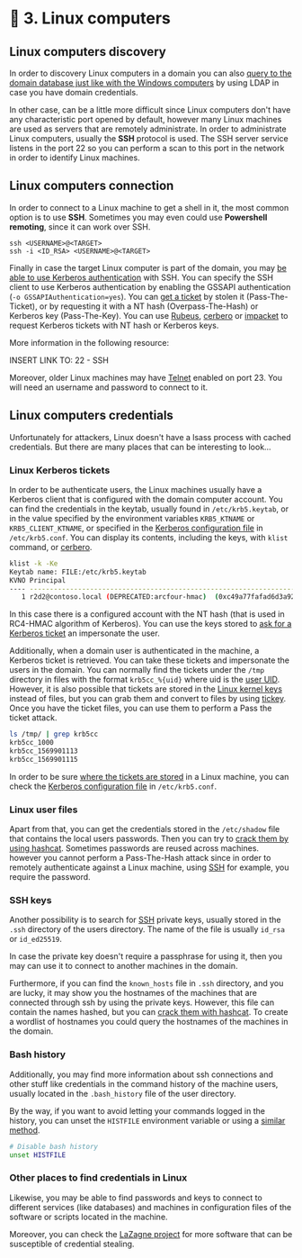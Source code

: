 # 📓 3. Linux computers

## Linux computers discovery

In order to discovery Linux computers in a domain you can also [query to the domain database just like with the Windows computers](https://app.gitbook.com/s/zQRvNu0fMpYTCdynSCbo/c/dR0syOmskfGKGjDA96kA/active-directory/ad-enumeration-cheat-sheet#windows-domain-computers-discovery) by using LDAP in case you have domain credentials.

In other case, can be a little more difficult since Linux computers don't have any characteristic port opened by default, however many Linux machines are used as servers that are remotely administrate. In order to administrate Linux computers, usually the **SSH** protocol is used. The SSH server service listens in the port 22 so you can perform a scan to this port in the network in order to identify Linux machines.

## **Linux computers connection**

In order to connect to a Linux machine to get a shell in it, the most common option is to use **SSH**. Sometimes you may even could use **Powershell remoting**, since it can work over SSH.

```
ssh <USERNAME>@<TARGET>
ssh -i <ID_RSA> <USERNAME>@<TARGET>
```

Finally in case the target Linux computer is part of the domain, you may [be able to use Kerberos authentication](https://www.n00py.io/2020/12/alternative-ways-to-pass-the-hash-pth/) with SSH. You can specify the SSH client to use Kerberos authentication by enabling the GSSAPI authentication (`-o GSSAPIAuthentication=yes`). You can [get a ticket](../../../general/lateral-movement/use-alternate-authentication-material/pass-the-ticket.md) by stolen it (Pass-The-Ticket), or by requesting it with a NT hash (Overpass-The-Hash) or Kerberos key (Pass-The-Key). You can use [Rubeus](https://github.com/GhostPack/Rubeus), [cerbero](https://github.com/Zer1t0/cerbero) or [impacket](https://github.com/SecureAuthCorp/impacket) to request Kerberos tickets with NT hash or Kerberos keys.

More information in the following resource:

INSERT LINK TO: 22 - SSH

Moreover, older Linux machines may have [Telnet](https://en.wikipedia.org/wiki/Telnet) enabled on port 23. You will need an username and password to connect to it.

## **Linux computers credentials**

Unfortunately for attackers, Linux doesn't have a lsass process with cached credentials. But there are many places that can be interesting to look…

### **Linux Kerberos tickets**

In order to be authenticate users, the Linux machines usually have a Kerberos client that is configured with the domain computer account. You can find the credentials in the keytab, usually found in `/etc/krb5.keytab`, or in the value specified by the environment variables `KRB5_KTNAME` or `KRB5_CLIENT_KTNAME`, or specified in the [Kerberos configuration file](https://web.mit.edu/kerberos/krb5-1.12/doc/admin/conf\_files/krb5\_conf.html) in `/etc/krb5.conf`. You can display its contents, including the keys, with `klist` command, or [cerbero](https://github.com/Zer1t0/cerbero).

```bash
klist -k -Ke
Keytab name: FILE:/etc/krb5.keytab
KVNO Principal
---- --------------------------------------------------------------------------
   1 r2d2@contoso.local (DEPRECATED:arcfour-hmac)  (0xc49a77fafad6d3a9270a8568fa453003)
```

In this case there is a configured account with the NT hash (that is used in RC4-HMAC algorithm of Kerberos). You can use the keys stored to [ask for a Kerberos ticket](https://www.tarlogic.com/en/blog/how-to-attack-kerberos/) an impersonate the user.

Additionally, when a domain user is authenticated in the machine, a Kerberos ticket is retrieved. You can take these tickets and impersonate the users in the domain. You can normally find the tickets under the `/tmp` directory in files with the format `krb5cc_%{uid}` where uid is the [user UID](https://linuxhandbook.com/uid-linux/). However, it is also possible that tickets are stored in the [Linux kernel keys](https://man7.org/linux/man-pages/man7/keyrings.7.html) instead of files, but you can grab them and convert to files by using [tickey](https://github.com/TarlogicSecurity/tickey). Once you have the ticket files, you can use them to perform a Pass the ticket attack.

```bash
ls /tmp/ | grep krb5cc
krb5cc_1000
krb5cc_1569901113
krb5cc_1569901115
```

In order to be sure [where the tickets are stored](https://web.mit.edu/kerberos/krb5-1.12/doc/basic/ccache\_def.html) in a Linux machine, you can check the [Kerberos configuration file](https://web.mit.edu/kerberos/krb5-1.12/doc/admin/conf\_files/krb5\_conf.html) in `/etc/krb5.conf`.

### **Linux user files**

Apart from that, you can get the credentials stored in the `/etc/shadow` file that contains the local users passwords. Then you can try to [crack them by using hashcat](https://techglimpse.com/cracking-linux-password-hashes-with-hashcat/). Sometimes passwords are reused across machines. however you cannot perform a Pass-The-Hash attack since in order to remotely authenticate against a Linux machine, using [SSH](https://zer1t0.gitlab.io/posts/attacking\_ad/#ssh) for example, you require the password.

### **SSH keys**

Another possibility is to search for [SSH](https://zer1t0.gitlab.io/posts/attacking\_ad/#ssh) private keys, usually stored in the `.ssh` directory of the users directory. The name of the file is usually `id_rsa` or `id_ed25519`.

In case the private key doesn't require a passphrase for using it, then you may can use it to connect to another machines in the domain.

Furthermore, if you can find the `known_hosts` file in `.ssh` directory, and you are lucky, it may show you the hostnames of the machines that are connected through ssh by using the private keys. However, this file can contain the names hashed, but you can [crack them with hashcat](https://github.com/chris408/known\_hosts-hashcat). To create a wordlist of hostnames you could query the hostnames of the machines in the domain.

### **Bash history**

Additionally, you may find more information about ssh connections and other stuff like credentials in the command history of the machine users, usually located in the `.bash_history` file of the user directory.

By the way, if you want to avoid letting your commands logged in the history, you can unset the `HISTFILE` environment variable or using a [similar](https://www.if-not-true-then-false.com/2010/quit-bash-shell-without-saving-bash-history/) [method](https://www.cyberciti.biz/faq/disable-bash-shell-history-linux/).

```bash
# Disable bash history
unset HISTFILE
```

### **Other places to find credentials in Linux**

Likewise, you may be able to find passwords and keys to connect to different services (like databases) and machines in configuration files of the software or scripts located in the machine.

Moreover, you can check the [LaZagne project](https://github.com/AlessandroZ/LaZagne) for more software that can be susceptible of credential stealing.

